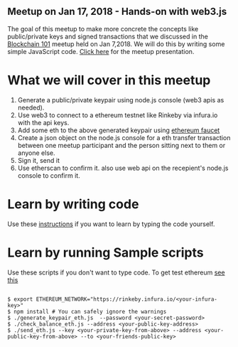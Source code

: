 ## Meetup on Jan 17, 2018 - Hands-on with web3.js
The goal of this meetup to make more concrete the concepts like public/private keys and signed transactions 
that we discussed in the [Blockchain 101](https://docs.google.com/presentation/d/1v8ztCnLDqF_C3PQ_fILWjpn_9gW-CQTYJQfADGm3KX4/edit#slide=id.p) meetup held on Jan 7,2018. We will do this by writing some simple JavaScript code. [Click here](https://docs.google.com/presentation/d/1J7tkLJpuyvmh8ZLlfIiLc20E-7Z6cDLGh94ceEZZPAM/edit#slide=id.p) for the meetup presentation.
# What we will cover in this meetup

1. Generate a public/private keypair using node.js console (web3 apis as needed).
2. Use web3 to connect to a ethereum testnet like Rinkeby via infura.io with the api keys.
3. Add some eth to the above generated keypair using [ethereum faucet](https://faucet.rinkeby.io/)
4. Create a json object on the node.js console for a eth transfer transaction between one meetup participant and the person sitting next to them or anyone else.
5. Sign it, send it
6. Use etherscan to confirm it. also use web api on the recepient's node.js console to confirm it.

# Learn by writing code

Use these [instructions](instructions.md) if you want to learn by typing the code yourself. 

# Learn by running Sample scripts

Use these scripts if you don't want to type code. To get test ethereum [see this](https://gist.github.com/lakamsani/b20fed6c5172c7fee781675a6c61798c#step-2-get-free-ethereum-to-use-later-in-transactions)

```shell

$ export ETHEREUM_NETWORK="https://rinkeby.infura.io/<your-infura-key>"
$ npm install # You can safely ignore the warnings
$ ./generate_keypair_eth.js  --password <your-secret-password>
$ ./check_balance_eth.js --address <your-public-key-address>
$ ./send_eth.js --key <your-private-key-from-above> --address <your-public-key-from-above> --to <your-friends-public-key>

```

